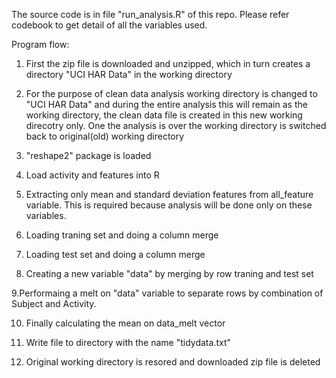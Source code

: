 The source code is in file "run_analysis.R" of this repo.
Please refer codebook to get detail of all the variables used.

Program flow:

1. First the zip file is downloaded and unzipped, which in turn creates a directory "UCI HAR Data" in the working directory

2. For the purpose of clean data analysis working directory is changed to "UCI HAR Data" and during the entire analysis this will      remain as the working directory, the clean data file is created in this new working direcotry only.
   One the analysis is over the working directory is switched back to original(old) working directory

3. "reshape2" package is loaded

4. Load activity and features into R

5. Extracting only mean and standard deviation features from all_feature variable. This is required because analysis will be done only on these variables.

6. Loading traning set and doing a column merge

7. Loading test set and doing a column merge

8. Creating a new variable "data" by merging by row traning and test set

9.Performaing a melt on "data" variable to separate rows by combination of Subject and Activity.

10. Finally calculating the mean on data_melt vector

11. Write file to directory with the name "tidydata.txt"

12. Original working directory is resored and downloaded zip file is deleted
